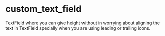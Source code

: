 # custom_text_field

TextField where you can give height without in worrying about aligning the text in TextField specially when you are using leading or trailing icons.




